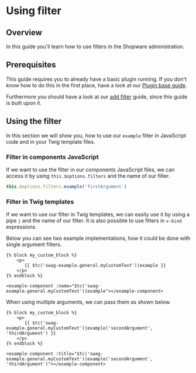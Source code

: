 # Using filter

## Overview

In this guide you'll learn how to use filters in the Shopware administration.

## Prerequisites

This guide requires you to already have a basic plugin running. If you don't know how to do this in the first place, have a look at our [Plugin base guide](plugin-base-guide.md).

Furthermore you should have a look at our [add filter](add-filter.md) guide, since this guide is built upon it.

## Using the filter

In this section we will show you, how to use our `example` filter in JavaScript code and in your Twig template files.

### Filter in components JavaScript

If we want to use the filter in our components JavaScript files, we can access it by using `this.$options.filters` and the name of our filter.

```javascript
this.$options.filters.example('firstArgument')
```

### Filter in Twig templates

If we want to use our filter in Twig templates, we can easily use it by using a pipe `|` and the name of our filter. It is also possible to use filters in `v-bind` expressions.

Below you can see two example implementations, how it could be done with single argument filters.

```text
{% block my_custom_block %}
    <p>
       {{ $tc('swag-example.general.myCustomText')|example }}
    </p>
{% endblock %}
```

```text
<example-component :name="$tc('swag-example.general.myCustomText')|example"></example-component>
```

When using multiple arguments, we can pass them as shown below.

```text
{% block my_custom_block %}
    <p>
       {{ $tc('swag-example.general.myCustomText')|example('secondArgument', 'thirdArgument') }}
    </p>
{% endblock %}
```

```text
<example-component :title="$tc('swag-example.general.myCustomText')|example('secondArgument', 'thirdArgument')"></example-component>
```


